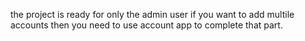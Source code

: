 the project is ready for only the admin user 
if you want to add multile accounts then you need to use account app to complete that part.